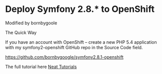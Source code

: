 Deploy Symfony 2.8.* to OpenShift
=======

Modified by bornbygoole

The Quick Way

If you have an account with OpenShift – create a new PHP 5.4 application with my symfony2-openshift GitHub repo in the Source Code field.

https://github.com/bornbygoogle/symfony2.8.1-openshift

The full tutorial here [Neat Tutorials](http://blog.neattutorials.com/deploy-symfony2-on-openshift/)

